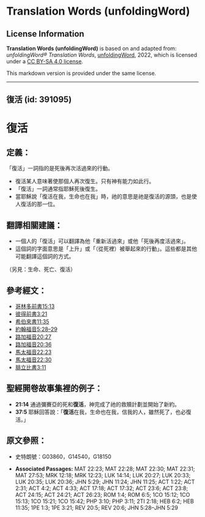 # Translation Words (unfoldingWord)

## License Information

**Translation Words (unfoldingWord)** is based on and adapted from: _unfoldingWord® Translation Words_, [unfoldingWord](https://unfoldingword.org/utw), 2022, which is licensed under a [CC BY-SA 4.0 license](https://creativecommons.org/licenses/by-sa/4.0/legalcode.en).

This markdown version is provided under the same license.



--------------------------------

## 復活 (id: 391095)

復活
==

定義：
---

「復活」一詞指的是死後再次活過來的行動。

* 復活某人意味著使那個人再次復生。只有神有能力如此行。
* 「復活」一詞通常指耶穌死後復生。
* 當耶穌說「復活在我，生命也在我」時，祂的意思是祂是復活的源頭，也是使人復活的那一位。

翻譯相關建議：
-------

* 一個人的「復活」可以翻譯為他「重新活過來」或他「死後再度活過來」。
* 這個詞的字面意思是「上升」或「（從死裡）被舉起來的行動」。這些都是其他可能翻譯這個詞的方式。

（另見：生命、死亡、復活）

參考經文：
-----

* [哥林多前書15:13](https://ref.ly/1Cor15:13)
* [彼得前書3:21](https://ref.ly/1Pet3:21)
* [希伯來書11:35](https://ref.ly/Heb11:35)
* [約翰福音5:28–29](https://ref.ly/John5:28-John5:29)
* [路加福音20:27](https://ref.ly/Luke20:27)
* [路加福音20:36](https://ref.ly/Luke20:36)
* [馬太福音22:23](https://ref.ly/Matt22:23)
* [馬太福音22:30](https://ref.ly/Matt22:30)
* [腓立比書3:11](https://ref.ly/Phil3:11)

聖經開卷故事集裡的例子：
------------

* **21:14** 通過彌賽亞的死和**復活**，神完成了祂的救贖計劃並開始了新約。
* **37:5** 耶穌回答說：「**復活**在我，生命也在我，信我的人，雖然死了，也必復活。」

原文參照：
-----

* 史特朗號：G03860，G14540，G18150

* **Associated Passages:** MAT 22:23; MAT 22:28; MAT 22:30; MAT 22:31; MAT 27:53; MRK 12:18; MRK 12:23; LUK 14:14; LUK 20:27; LUK 20:33; LUK 20:35; LUK 20:36; JHN 5:29; JHN 11:24; JHN 11:25; ACT 1:22; ACT 2:31; ACT 4:2; ACT 4:33; ACT 17:18; ACT 17:32; ACT 23:6; ACT 23:8; ACT 24:15; ACT 24:21; ACT 26:23; ROM 1:4; ROM 6:5; 1CO 15:12; 1CO 15:13; 1CO 15:21; 1CO 15:42; PHP 3:10; PHP 3:11; 2TI 2:18; HEB 6:2; HEB 11:35; 1PE 1:3; 1PE 3:21; REV 20:5; REV 20:6; JHN 5:28–JHN 5:29

